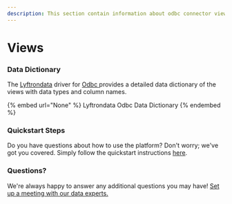```yaml
---
description: This section contain information about odbc connector views information
---
```


# Views

### Data Dictionary

The [Lyftrondata](https://www.lyftrondata.com/) driver for [Odbc](None/)[ ](https://www.lyftrondata.com/integration/odbc/)provides a detailed data dictionary of the views with data types and column names.

{% embed url="None" %}
Lyftrondata Odbc Data Dictionary
{% endembed %}

### Quickstart Steps

Do you have questions about how to use the platform? Don't worry; we've got you covered. Simply follow the quickstart instructions [here](../README.md).

### Questions? <a href="#questions" id="questions"></a>

We're always happy to answer any additional questions you may have! [Set up a meeting with our data experts.](https://www.lyftrondata.com/book-a-meeting/)


